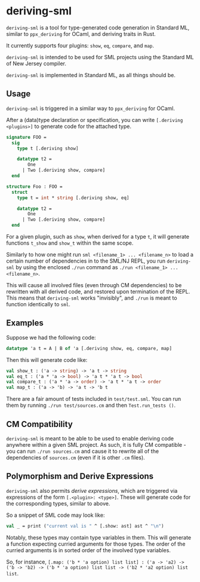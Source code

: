 # deriving-sml

`deriving-sml` is a tool for type-generated code generation in Standard ML,
similar to `ppx_deriving` for OCaml, and deriving traits in Rust.

It currently supports four plugins: `show`, `eq`, `compare`, and `map`.

`deriving-sml` is intended to be used for SML projects using the Standard ML of
New Jersey compiler.

`deriving-sml` is implemented in Standard ML, as all things should be.

## Usage

`deriving-sml` is triggered in a similar way to `ppx_deriving` for OCaml.

After a (data)type declaration or specification, you can write `[.deriving
<plugins>]` to generate code for the attached type.

```sml
signature FOO =
  sig
    type t [.deriving show]

    datatype t2 =
        One
      | Two [.deriving show, compare]
  end

structure Foo : FOO =
  struct
    type t = int * string [.deriving show, eq]

    datatype t2 =
        One
      | Two [.deriving show, compare]
  end
```

For a given plugin, such as `show`, when derived for a type `t`, it will
generate functions `t_show` and `show_t` within the same scope.

Similarly to how one might run `sml <filename_1> ... <filename_n>` to load a
certain number of dependencies in to the SML/NJ REPL, you run `deriving-sml` by
using the enclosed `./run` command as `./run <filename_1> ... <filename_n>`.

This will cause all involved files (even through CM dependencies) to be
rewritten with all derived code, and restored upon termination of the REPL. This
means that `deriving-sml` works "invisibly", and `./run` is meant to function
identically to `sml`.

## Examples

Suppose we had the following code:

```sml
datatype 'a t = A | B of 'a [.deriving show, eq, compare, map]
```

Then this will generate code like:
```sml
val show_t : ('a -> string) -> 'a t -> string
val eq_t : ('a * 'a -> bool) -> 'a t * 'a t -> bool
val compare_t : ('a * 'a -> order) -> 'a t * 'a t -> order
val map_t : ('a -> 'b) -> 'a t -> 'b t
```

There are a fair amount of tests included in `test/test.sml`. You can run them
by running `./run test/sources.cm` and then `Test.run_tests ()`.

## CM Compatibility

`deriving-sml` is meant to be able to be used to enable deriving code anywhere
within a given SML project. As such, it is fully CM compatible - you can run
`./run sources.cm` and cause it to rewrite all of the dependencies of
`sources.cm` (even if it is other `.cm` files).

## Polymorphism and Derive Expressions

`deriving-sml` also permits _derive expressions_, which are triggered via expressions of the
form `[.<plugin>: <type>]`. These will generate code for the corresponding
types, similar to above.

So a snippet of SML code may look like:
```sml
val _ = print ("current val is " ^ [.show: ast] ast ^ "\n")
```

Notably, these types may contain type variables in them. This will generate a
function expecting curried arguments for those types. The order of the curried arguments is in sorted order of the involved type variables.

So, for instance, `[.map: ('b * 'a option) list list] : ('a -> 'a2) -> ('b ->
'b2) -> ('b * 'a option) list list -> ('b2 * 'a2 option) list list`.

